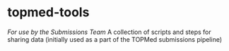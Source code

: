 # topmed-tools
*For use by the Submissions Team* 
A collection of scripts and steps for sharing data (initially used as a part of the TOPMed submissions pipeline)
